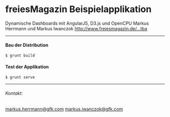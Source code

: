 freiesMagazin Beispielapplikation
================================= 

Dynamische Dashboards mit AngularJS, D3.js und OpenCPU
Markus Herrmann und Markus Iwanczok
http://www.freiesmagazin.de/...tba


----------


#### Bau der Distribution
    $ grunt build

#### Test der Applikation

    $ grunt serve


----------



###### Kontakt:
markus.herrmann@gfk.com
markus.iwanczok@gfk.com
